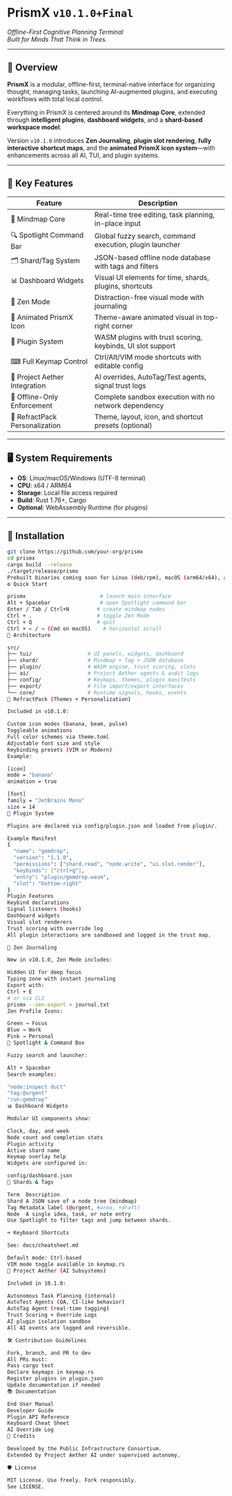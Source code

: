 # PrismX `v10.1.0+Final`
_Offline-First Cognitive Planning Terminal_  
_Built for Minds That Think in Trees._

---

## 🌌 Overview

**PrismX** is a modular, offline-first, terminal-native interface for organizing thought, managing tasks, launching AI-augmented plugins, and executing workflows with total local control.  

Everything in PrismX is centered around its **Mindmap Core**, extended through **intelligent plugins**, **dashboard widgets**, and a **shard-based workspace model**.  

Version `v10.1.0` introduces **Zen Journaling**, **plugin slot rendering**, **fully interactive shortcut maps**, and the **animated PrismX icon system**—with enhancements across all AI, TUI, and plugin systems.

---

## 🚀 Key Features

| Feature                        | Description |
|-------------------------------|-------------|
| 🌳 Mindmap Core               | Real-time tree editing, task planning, in-place input |
| 🔍 Spotlight Command Bar      | Global fuzzy search, command execution, plugin launcher |
| 🗂 Shard/Tag System           | JSON-based offline node database with tags and filters |
| 📊 Dashboard Widgets          | Visual UI elements for time, shards, plugins, shortcuts |
| 🧘 Zen Mode                   | Distraction-free visual mode with journaling |
| 🍌 Animated PrismX Icon       | Theme-aware animated visual in top-right corner |
| 🔌 Plugin System              | WASM plugins with trust scoring, keybinds, UI slot support |
| ⌨ Full Keymap Control         | Ctrl/Alt/VIM mode shortcuts with editable config |
| 🧠 Project Aether Integration | AI overrides, AutoTag/Test agents, signal trust logs |
| 📴 Offline-Only Enforcement   | Complete sandbox execution with no network dependency |
| 🎨 RefractPack Personalization| Theme, layout, icon, and shortcut presets (optional) |

---

## 🖥 System Requirements

- **OS**: Linux/macOS/Windows (UTF-8 terminal)
- **CPU**: x64 / ARM64
- **Storage**: Local file access required
- **Build**: Rust 1.76+, Cargo
- **Optional**: WebAssembly Runtime (for plugins)

---

## 🔧 Installation

```bash
git clone https://github.com/your-org/prismx
cd prismx
cargo build --release
./target/release/prismx
Prebuilt binaries coming soon for Linux (deb/rpm), macOS (arm64/x64), and Windows.
⚙️ Quick Start

prismx                        # launch main interface
Alt + Spacebar                # open Spotlight command bar
Enter / Tab / Ctrl+N         # create mindmap nodes
Ctrl + .                     # toggle Zen Mode
Ctrl + Q                     # quit
Ctrl + ← / → (Cmd on macOS)    # horizontal scroll
🧱 Architecture

src/
├── tui/                  # UI panels, widgets, dashboard
├── shard/                # Mindmap + Tag + JSON database
├── plugin/               # WASM engine, trust scoring, slots
├── ai/                   # Project Aether agents & audit logs
├── config/               # Keymaps, themes, plugin manifests
├── export/               # File import/export interfaces
└── core/                 # Runtime signals, hooks, events
🎨 RefractPack (Themes + Personalization)

Included in v10.1.0:

Custom icon modes (banana, beam, pulse)
Toggleable animations
Full color schemes via theme.toml
Adjustable font size and style
Keybinding presets (VIM or Modern)
Example:

[icon]
mode = "banana"
animation = true

[font]
family = "JetBrains Mono"
size = 14
🔌 Plugin System

Plugins are declared via config/plugin.json and loaded from plugin/.

Example Manifest
{
  "name": "gemdrop",
  "version": "1.1.0",
  "permissions": ["shard.read", "node.write", "ui.slot.render"],
  "keybinds": ["ctrl+g"],
  "entry": "plugin/gemdrop.wasm",
  "slot": "bottom-right"
}
Plugin Features
Keybind declarations
Signal listeners (hooks)
Dashboard widgets
Visual slot renderers
Trust scoring with override log
All plugin interactions are sandboxed and logged in the trust map.

🧘 Zen Journaling

New in v10.1.0, Zen Mode includes:

Hidden UI for deep focus
Typing zone with instant journaling
Export with:
Ctrl + E
# or via CLI
prismx --zen-export > journal.txt
Zen Profile Icons:

Green → Focus
Blue → Work
Pink → Personal
🔭 Spotlight & Command Box

Fuzzy search and launcher:

Alt + Spacebar
Search examples:

"node:inspect duct"
"tag:@urgent"
"run:gemdrop"
📊 Dashboard Widgets

Modular UI components show:

Clock, day, and week
Node count and completion stats
Plugin activity
Active shard name
Keymap overlay help
Widgets are configured in:

config/dashboard.json
📂 Shards & Tags

Term  Description
Shard A JSON save of a node tree (mindmap)
Tag Metadata label (@urgent, #area, +draft)
Node  A single idea, task, or note entry
Use Spotlight to filter tags and jump between shards.

⌨ Keyboard Shortcuts

See: docs/cheatsheet.md

Default mode: Ctrl-based
VIM mode toggle available in keymap.rs
🧠 Project Aether (AI Subsystems)

Included in 10.1.0:

Autonomous Task Planning (internal)
AutoTest Agents (QA, CI-like behavior)
AutoTag Agent (real-time tagging)
Trust Scoring + Override Logs
AI plugin isolation sandbox
All AI events are logged and reversible.

🛠 Contribution Guidelines

Fork, branch, and PR to dev
All PRs must:
Pass cargo test
Declare keymaps in keymap.rs
Register plugins in plugin.json
Update documentation if needed
📚 Documentation

End User Manual
Developer Guide
Plugin API Reference
Keyboard Cheat Sheet
AI Override Log
🧙 Credits

Developed by the Public Infrastructure Consortium.
Extended by Project Aether AI under supervised autonomy.

🛡 License

MIT License. Use freely. Fork responsibly.
See LICENSE.